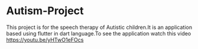 # Autism-Project
This project is for the speech therapy of Autistic children.It is an application based using flutter in dart language.To see the application watch this video https://youtu.be/yHTwO1eFOcs
